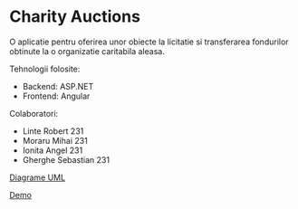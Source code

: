 # Charity Auctions

O aplicatie pentru oferirea unor obiecte la licitatie si transferarea fondurilor obtinute la o organizatie caritabila aleasa.

Tehnologii folosite:
- Backend: ASP.NET
- Frontend: Angular

Colaboratori:
- Linte Robert 231
- Moraru Mihai 231
- Ionita Angel 231
- Gherghe Sebastian 231



[Diagrame UML](https://github.com/Angel1Ionita/charity-auctions/blob/master/Diagrame%20UML.pdf)

[Demo](https://www.youtube.com/watch?v=HjZrlBcov-4)

